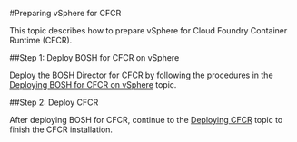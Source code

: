 #Preparing vSphere for CFCR

This topic describes how to prepare vSphere for Cloud Foundry Container Runtime (CFCR).

##Step 1: Deploy BOSH for CFCR on vSphere

Deploy the BOSH Director for CFCR by following the procedures in the [Deploying BOSH for CFCR on vSphere](deploying-bosh-vsphere/) topic.

##Step 2: Deploy CFCR

After deploying BOSH for CFCR, continue to the [Deploying CFCR](../deploying-cfcr/) topic to finish the CFCR installation.